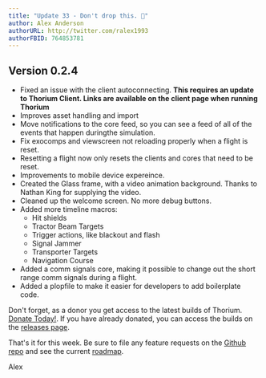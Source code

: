 ```yaml
---
title: "Update 33 - Don't drop this. 🥛"
author: Alex Anderson
authorURL: http://twitter.com/ralex1993
authorFBID: 764853781
---
```


## Version 0.2.4

- Fixed an issue with the client autoconnecting. **This requires an update to Thorium Client. Links are available on the client page when running Thorium**
- Improves asset handling and import
- Move notifications to the core feed, so you can see a feed of all of the events that happen duringthe simulation.
- Fix exocomps and viewscreen not reloading properly when a flight is reset.
- Resetting a flight now only resets the clients and cores that need to be reset.
- Improvements to mobile device expereince.
- Created the Glass frame, with a video animation background. Thanks to Nathan King for supplying the video.
- Cleaned up the welcome screen. No more debug buttons.
- Added more timeline macros:
  - Hit shields
  - Tractor Beam Targets
  - Trigger actions, like blackout and flash
  - Signal Jammer
  - Transporter Targets
  - Navigation Course
- Added a comm signals core, making it possible to change out the short range comm signals during a flight.
- Added a plopfile to make it easier for developers to add boilerplate code.

Don't forget, as a donor you get access to the latest builds of Thorium. [Donate Today!](/en/donate). If you have already donated, you can access the builds on the [releases page](/en/releases).

That's it for this week. Be sure to file any feature requests on the [Github repo](https://github.com/Thorium-Sim/thorium/issues) and see the current [roadmap](https://github.com/Thorium-Sim/thorium/projects/2).

Alex

